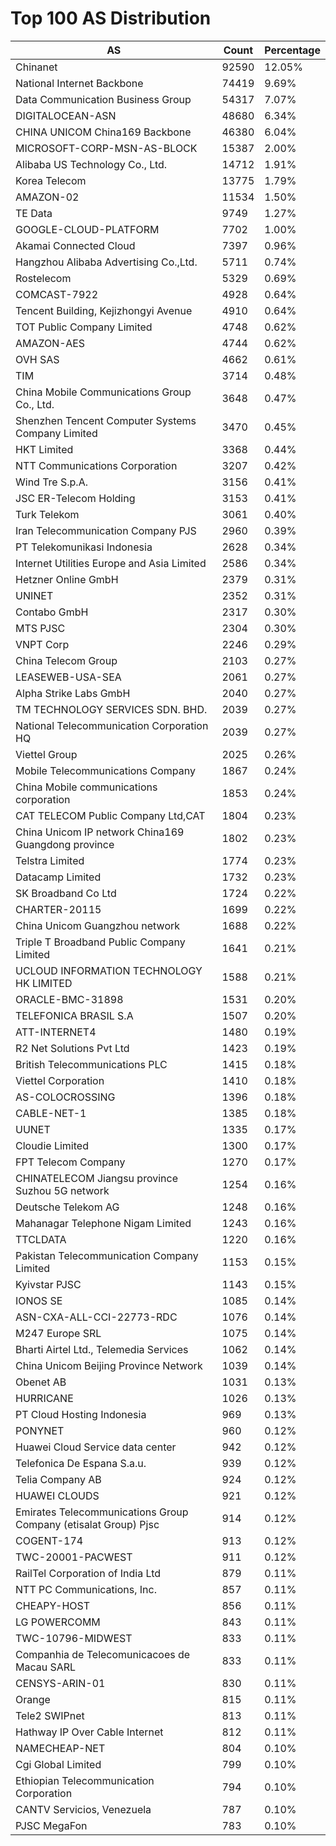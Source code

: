# Top 100 AS Distribution
| AS | Count | Percentage |
|----|----|----|
| Chinanet | 92590 | 12.05% |
| National Internet Backbone | 74419 | 9.69% |
| Data Communication Business Group | 54317 | 7.07% |
| DIGITALOCEAN-ASN | 48680 | 6.34% |
| CHINA UNICOM China169 Backbone | 46380 | 6.04% |
| MICROSOFT-CORP-MSN-AS-BLOCK | 15387 | 2.00% |
| Alibaba US Technology Co., Ltd. | 14712 | 1.91% |
| Korea Telecom | 13775 | 1.79% |
| AMAZON-02 | 11534 | 1.50% |
| TE Data | 9749 | 1.27% |
| GOOGLE-CLOUD-PLATFORM | 7702 | 1.00% |
| Akamai Connected Cloud | 7397 | 0.96% |
| Hangzhou Alibaba Advertising Co.,Ltd. | 5711 | 0.74% |
| Rostelecom | 5329 | 0.69% |
| COMCAST-7922 | 4928 | 0.64% |
| Tencent Building, Kejizhongyi Avenue | 4910 | 0.64% |
| TOT Public Company Limited | 4748 | 0.62% |
| AMAZON-AES | 4744 | 0.62% |
| OVH SAS | 4662 | 0.61% |
| TIM | 3714 | 0.48% |
| China Mobile Communications Group Co., Ltd. | 3648 | 0.47% |
| Shenzhen Tencent Computer Systems Company Limited | 3470 | 0.45% |
| HKT Limited | 3368 | 0.44% |
| NTT Communications Corporation | 3207 | 0.42% |
| Wind Tre S.p.A. | 3156 | 0.41% |
| JSC ER-Telecom Holding | 3153 | 0.41% |
| Turk Telekom | 3061 | 0.40% |
| Iran Telecommunication Company PJS | 2960 | 0.39% |
| PT Telekomunikasi Indonesia | 2628 | 0.34% |
| Internet Utilities Europe and Asia Limited | 2586 | 0.34% |
| Hetzner Online GmbH | 2379 | 0.31% |
| UNINET | 2352 | 0.31% |
| Contabo GmbH | 2317 | 0.30% |
| MTS PJSC | 2304 | 0.30% |
| VNPT Corp | 2246 | 0.29% |
| China Telecom Group | 2103 | 0.27% |
| LEASEWEB-USA-SEA | 2061 | 0.27% |
| Alpha Strike Labs GmbH | 2040 | 0.27% |
| TM TECHNOLOGY SERVICES SDN. BHD. | 2039 | 0.27% |
| National Telecommunication Corporation HQ | 2039 | 0.27% |
| Viettel Group | 2025 | 0.26% |
| Mobile Telecommunications Company | 1867 | 0.24% |
| China Mobile communications corporation | 1853 | 0.24% |
| CAT TELECOM Public Company Ltd,CAT | 1804 | 0.23% |
| China Unicom IP network China169 Guangdong province | 1802 | 0.23% |
| Telstra Limited | 1774 | 0.23% |
| Datacamp Limited | 1732 | 0.23% |
| SK Broadband Co Ltd | 1724 | 0.22% |
| CHARTER-20115 | 1699 | 0.22% |
| China Unicom Guangzhou network | 1688 | 0.22% |
| Triple T Broadband Public Company Limited | 1641 | 0.21% |
| UCLOUD INFORMATION TECHNOLOGY HK LIMITED | 1588 | 0.21% |
| ORACLE-BMC-31898 | 1531 | 0.20% |
| TELEFONICA BRASIL S.A | 1507 | 0.20% |
| ATT-INTERNET4 | 1480 | 0.19% |
| R2 Net Solutions Pvt Ltd | 1423 | 0.19% |
| British Telecommunications PLC | 1415 | 0.18% |
| Viettel Corporation | 1410 | 0.18% |
| AS-COLOCROSSING | 1396 | 0.18% |
| CABLE-NET-1 | 1385 | 0.18% |
| UUNET | 1335 | 0.17% |
| Cloudie Limited | 1300 | 0.17% |
| FPT Telecom Company | 1270 | 0.17% |
| CHINATELECOM Jiangsu province Suzhou 5G network | 1254 | 0.16% |
| Deutsche Telekom AG | 1248 | 0.16% |
| Mahanagar Telephone Nigam Limited | 1243 | 0.16% |
| TTCLDATA | 1220 | 0.16% |
| Pakistan Telecommunication Company Limited | 1153 | 0.15% |
| Kyivstar PJSC | 1143 | 0.15% |
| IONOS SE | 1085 | 0.14% |
| ASN-CXA-ALL-CCI-22773-RDC | 1076 | 0.14% |
| M247 Europe SRL | 1075 | 0.14% |
| Bharti Airtel Ltd., Telemedia Services | 1062 | 0.14% |
| China Unicom Beijing Province Network | 1039 | 0.14% |
| Obenet AB | 1031 | 0.13% |
| HURRICANE | 1026 | 0.13% |
| PT Cloud Hosting Indonesia | 969 | 0.13% |
| PONYNET | 960 | 0.12% |
| Huawei Cloud Service data center | 942 | 0.12% |
| Telefonica De Espana S.a.u. | 939 | 0.12% |
| Telia Company AB | 924 | 0.12% |
| HUAWEI CLOUDS | 921 | 0.12% |
| Emirates Telecommunications Group Company (etisalat Group) Pjsc | 914 | 0.12% |
| COGENT-174 | 913 | 0.12% |
| TWC-20001-PACWEST | 911 | 0.12% |
| RailTel Corporation of India Ltd | 879 | 0.11% |
| NTT PC Communications, Inc. | 857 | 0.11% |
| CHEAPY-HOST | 856 | 0.11% |
| LG POWERCOMM | 843 | 0.11% |
| TWC-10796-MIDWEST | 833 | 0.11% |
| Companhia de Telecomunicacoes de Macau SARL | 833 | 0.11% |
| CENSYS-ARIN-01 | 830 | 0.11% |
| Orange | 815 | 0.11% |
| Tele2 SWIPnet | 813 | 0.11% |
| Hathway IP Over Cable Internet | 812 | 0.11% |
| NAMECHEAP-NET | 804 | 0.10% |
| Cgi Global Limited | 799 | 0.10% |
| Ethiopian Telecommunication Corporation | 794 | 0.10% |
| CANTV Servicios, Venezuela | 787 | 0.10% |
| PJSC MegaFon | 783 | 0.10% |
